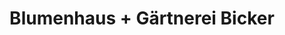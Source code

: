 ---
title: "Blumenhaus + Gärtnerei Bicker"
url: /luegde/blumenhaus-gaertnerei-bicker/
shop: Blumen
---